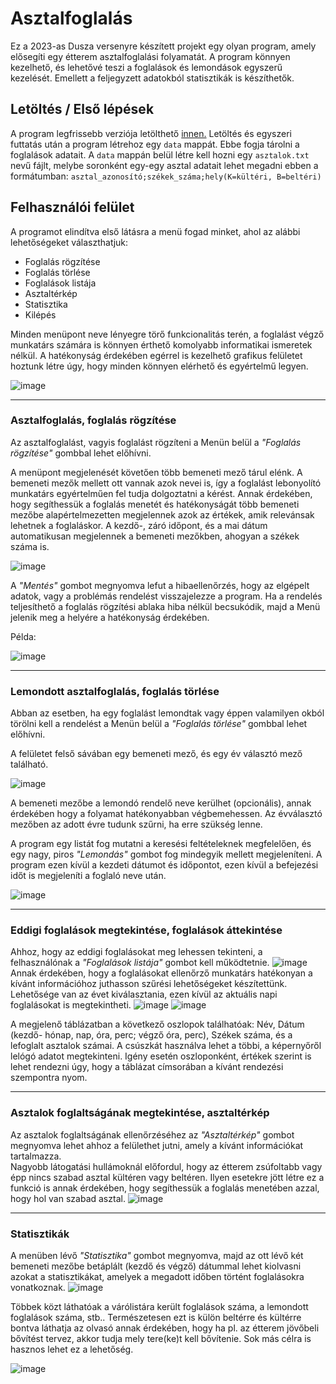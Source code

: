 # Asztalfoglalás
Ez a 2023-as Dusza versenyre készített projekt egy olyan program, amely elősegíti egy étterem asztalfoglalási folyamatát. A program könnyen kezelhető, és lehetővé teszi a foglalások és lemondások egyszerű kezelését. Emellett a feljegyzett adatokból statisztikák is készíthetők.

## Letöltés / Első lépések
A program legfrissebb verziója letölthető [innen.](https://github.com/varma02/Dusza2023/releases/tag/latest)
Letöltés és egyszeri futtatás után a program létrehoz egy `data` mappát. Ebbe fogja tárolni a foglalások adatait. A `data` mappán belül létre kell hozni egy `asztalok.txt` nevű fájlt, melybe soronként egy-egy asztal adatait lehet megadni ebben a formátumban: `asztal_azonosító;székek_száma;hely(K=kültéri, B=beltéri)`

## Felhasználói felület
A programot elindítva első látásra a menü fogad minket, ahol az alábbi lehetőségeket választhatjuk:
- Foglalás rögzítése
- Foglalás törlése
- Foglalások listája
- Asztaltérkép
- Statisztika
- Kilépés

Minden menüpont neve lényegre törő funkcionalitás terén, a foglalást végző munkatárs számára is könnyen érthető komolyabb informatikai ismeretek nélkül. A hatékonyság érdekében egérrel is kezelhető grafikus felületet hoztunk létre úgy, hogy minden könnyen elérhető és egyértelmű legyen.

![image](https://user-images.githubusercontent.com/57862878/222977816-2e58f54f-5c51-4523-b5b7-f6e867e827a1.png)


****
### **Asztalfoglalás, foglalás rögzítése**
Az asztalfoglalást, vagyis foglalást rögzíteni a Menün belül a _"Foglalás rögzítése"_ gombbal lehet előhívni.

A menüpont megjelenését követően több bemeneti mező tárul elénk. A bemeneti mezők mellett ott vannak azok nevei is, így a foglalást lebonyolító munkatárs egyértelműen fel tudja dolgoztatni a kérést. Annak érdekében, hogy segíthessük a foglalás menetét és hatékonyságát több bemeneti mezőbe alapértelmezetten megjelennek azok az értékek, amik relevánsak lehetnek a foglaláskor. A kezdő-, záró időpont, és a mai dátum automatikusan megjelennek a bemeneti mezőkben, ahogyan a székek száma is.

![image](https://user-images.githubusercontent.com/57862878/222977835-7256170a-40d5-4e03-8e7c-46aad7ea529a.png)


A *"Mentés"* gombot megnyomva lefut a hibaellenőrzés, hogy az elgépelt adatok, vagy a problémás rendelést visszajelezze a program. Ha a rendelés teljesíthető a foglalás rögzítési ablaka hiba nélkül becsukódik, majd a Menü jelenik meg a helyére a hatékonyság érdekében.

Példa:

![image](https://user-images.githubusercontent.com/57862878/222977858-36a1f420-719d-487e-bbd5-a80ffe74984b.png)


****
### **Lemondott asztalfoglalás, foglalás törlése**
Abban az esetben, ha egy foglalást lemondtak vagy éppen valamilyen okból törölni kell a rendelést a Menün belül a _"Foglalás törlése"_ gombbal lehet előhívni.

A felületet felső sávában egy bemeneti mező, és egy év választó mező található.

![image](https://user-images.githubusercontent.com/57862878/222977902-455312d9-1989-44cb-8f87-c204dbb9519a.png)

A bemeneti mezőbe a lemondó rendelő neve kerülhet (opcionális), annak érdekében hogy a folyamat hatékonyabban végbemehessen. Az évválasztó mezőben az adott évre tudunk szűrni, ha erre szükség lenne. 

A program egy listát fog mutatni a keresési feltételeknek megfelelően, és egy nagy, piros *"Lemondás"* gombot fog mindegyik mellett megjeleníteni. A program ezen kívül a kezdeti dátumot és időpontot, ezen kívül a befejezési időt is megjeleníti a foglaló neve után.

![image](https://user-images.githubusercontent.com/57862878/222977927-c6396bad-cab7-4172-a598-f6ff79e7b132.png)

****
### **Eddigi foglalások megtekintése, foglalások áttekintése**
Ahhoz, hogy az eddigi foglalásokat meg lehessen tekinteni, a felhasználónak a *"Foglalások listája"* gombot kell működtetnie.
![image](https://user-images.githubusercontent.com/57862878/222977996-4e6a7b81-0610-450f-8cab-d8840f5cacbb.png)
Annak érdekében, hogy a foglalásokat ellenőrző munkatárs hatékonyan a kívánt információhoz juthasson szűrési lehetőségeket készítettünk. Lehetősége van az évet kiválasztania, ezen kívül az aktuális napi foglalásokat is megtekintheti.
![image](https://user-images.githubusercontent.com/57862878/222978021-bc9c2ea5-cac3-4608-b9ef-100eac8e3b44.png)
![image](https://user-images.githubusercontent.com/57862878/222978034-36708ccd-85b8-438a-814f-c375989f4daf.png)

A megjelenő táblázatban a következő oszlopok találhatóak: Név, Dátum (kezdő- hónap, nap, óra, perc; végző óra, perc), Székek száma, és a lefoglalt asztalok számai. A csúszkát használva lehet a többi, a képernyőről lelógó adatot megtekinteni. Igény esetén oszloponként, értékek szerint is lehet rendezni úgy, hogy a táblázat címsorában a kívánt rendezési szempontra nyom.

****
### **Asztalok foglaltságának megtekintése, asztaltérkép**
Az asztalok foglaltságának ellenőrzéséhez az *"Asztaltérkép"* gombot megnyomva lehet ahhoz a felülethet jutni, amely a kívánt információkat tartalmazza.  
Nagyobb látogatási hullámoknál előfordul, hogy az étterem zsúfoltabb vagy épp nincs szabad asztal kültéren vagy beltéren.
Ilyen esetekre jött létre ez a funkció is annak érdekében, hogy segíthessük a foglalás menetében azzal, hogy hol van szabad asztal.
![image](https://user-images.githubusercontent.com/57862878/222978111-30da78af-c149-49ed-ad9b-1a7079550e8d.png)


****
### **Statisztikák**
A menüben lévő *"Statisztika"* gombot megnyomva, majd az ott lévő két bemeneti mezőbe betáplált (kezdő és végző) dátummal lehet kiolvasni azokat a statisztikákat, amelyek a megadott időben történt foglalásokra vonatkoznak. 
![image](https://user-images.githubusercontent.com/57862878/222978187-53786ae7-b576-432d-a24a-2a57ede92cf3.png)

Többek közt láthatóak a várólistára került foglalások száma, a lemondott foglalások száma, stb..
Természetesen ezt is külön beltérre és kültérre bontva láthatja az olvasó annak érdekében, hogy ha pl. az étterem jövőbeli bővítést tervez, akkor tudja mely tere(ke)t kell bővítenie. Sok más célra is hasznos lehet ez a lehetőség.

![image](https://user-images.githubusercontent.com/57862878/222978156-dfa83e8e-07b9-4681-b703-b687e409bc59.png)
